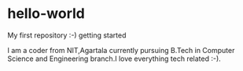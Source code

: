 # hello-world
My first repository :-) getting started

I am a coder from NIT,Agartala currently pursuing B.Tech in Computer Science and Engineering branch.I love everything tech related :-).
